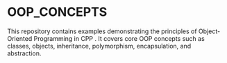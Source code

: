 # OOP_CONCEPTS
This repository contains examples demonstrating the principles of Object-Oriented Programming in CPP . It covers core OOP concepts such as classes, objects, inheritance, polymorphism, encapsulation, and abstraction.
